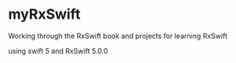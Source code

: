# myRxSwift
Working through the RxSwift book and projects for learning RxSwift

using swift 5 and RxSwift 5.0.0
